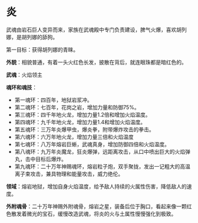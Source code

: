 # 炎

武魂由岩石巨人变异而来，家族在武魂殿中专门负责建设，脾气火爆，喜欢胡列娜，是胡列娜的舔狗。

第一目标：获得胡列娜的青睐。

**外貌**：相貌普通，有着一头火红色长发，披散在背后，就连眼珠都是暗红色的。

**武魂**：火焰领主

**魂环和魂技**：
* 第一魂环：四百年，地狱岩浆冲。
* 第二魂环：七百年，花岗之岩，增加力量和防御75%。
* 第三魂环：四千年地火龙，增加力量1.2倍和增加火焰温度。
* 第四魂环：九千年地火龙，增加力量1.4和增加火焰温度。
* 第五魂环：三万年炎爆甲虫，爆炎拳，附带爆炸攻击的拳击。
* 第六魂环：六万年地火龙，增加力量三倍和火焰温度
* 第七魂环：八万年熔岩巨蜥，武魂真身，增加防御四倍和火焰温度。
* 第八魂环：九万年炎魔龙，狂炎爆弹，远距离攻击，从口中喷出巨大的火焰弹丸，击中目标后爆炸。
* 第九魂环：二十万年神赐魂环，熔岩粒子炮，双手聚拢，发出一记粗大的高温离子束攻击，兼具物理和能量攻击，威力绝伦。

**领域**：熔岩地狱，增加自身火焰温度，给予敌人持续的火属性伤害，降低敌人的速度。

**外附魂骨**：二十万年神赐外附魂骨，熔岩之星，装备后位于胸口，看起来像一颗红色散发着微光的宝石，缓慢改造武魂，将炎的火与土属性慢慢强化到极致。